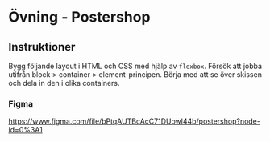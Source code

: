 # Övning - Postershop

## Instruktioner

Bygg följande layout i HTML och CSS med hjälp av `flexbox`. Försök att jobba utifrån block > container > element-principen. Börja med att se över skissen och dela in den i olika containers.

### Figma

https://www.figma.com/file/bPtqAUTBcAcC71DUowl44b/postershop?node-id=0%3A1